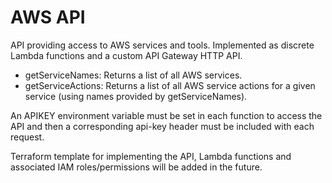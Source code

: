 # AWS API

API providing access to AWS services and tools. Implemented as discrete Lambda functions and a custom API Gateway HTTP API.

- getServiceNames: Returns a list of all AWS services.
- getServiceActions: Returns a list of all AWS service actions for a given service (using names provided by getServiceNames).

An APIKEY environment variable must be set in each function to access the API and then a corresponding api-key header must be included with each request.

Terraform template for implementing the API, Lambda functions and associated IAM roles/permissions will be added in the future.
